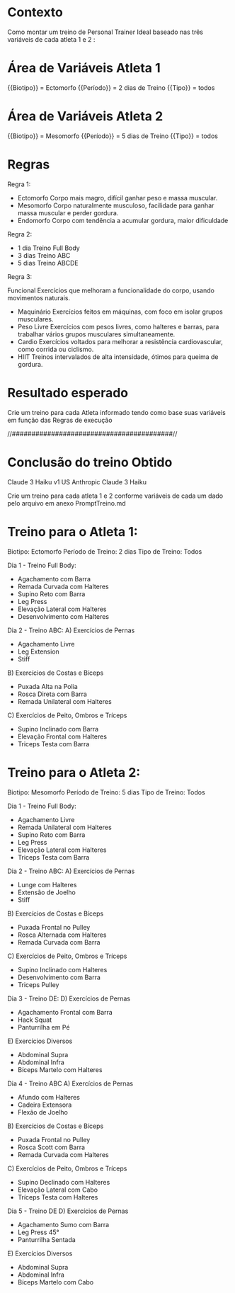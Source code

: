 # Contexto

Como montar um treino de Personal Trainer Ideal baseado nas três variáveis de cada atleta 1 e 2 :

# Área de Variáveis Atleta 1

{{Biotipo}} = Ectomorfo
{{Período}} = 2 dias de Treino
{{Tipo}} = todos

# Área de Variáveis Atleta 2

{{Biotipo}} = Mesomorfo
{{Período}} = 5 dias de Treino
{{Tipo}} = todos

# Regras

Regra 1:

- Ectomorfo	Corpo mais magro, difícil ganhar peso e massa muscular.
- Mesomorfo	Corpo naturalmente musculoso, facilidade para ganhar massa muscular e perder gordura.
- Endomorfo	Corpo com tendência a acumular gordura, maior dificuldade

Regra 2:

- 1 dia	Treino Full Body
- 3 dias	Treino ABC
- 5 dias	Treino ABCDE

Regra 3:

Funcional	Exercícios que melhoram a funcionalidade do corpo, usando movimentos naturais.
- Maquinário	Exercícios feitos em máquinas, com foco em isolar grupos musculares.
- Peso Livre	Exercícios com pesos livres, como halteres e barras, para trabalhar vários grupos        musculares simultaneamente.
- Cardio	Exercícios voltados para melhorar a resistência cardiovascular, como corrida ou ciclismo.
- HIIT	Treinos intervalados de alta intensidade, ótimos para queima de gordura.

# Resultado esperado
Crie um treino para cada Atleta informado tendo como base suas variáveis em função das Regras de execução

//#########################################//

# Conclusão do treino Obtido
Claude 3 Haiku v1
US Anthropic Claude 3 Haiku

Crie um treino para cada atleta 1 e 2 conforme variáveis de cada um dado pelo arquivo em anexo
PromptTreino.md

# Treino para o Atleta 1:

Biotipo: Ectomorfo
Período de Treino: 2 dias
Tipo de Treino: Todos

Dia 1 - Treino Full Body:
- Agachamento com Barra
- Remada Curvada com Halteres
- Supino Reto com Barra
- Leg Press
- Elevação Lateral com Halteres
- Desenvolvimento com Halteres

Dia 2 - Treino ABC:
A) Exercícios de Pernas
- Agachamento Livre
- Leg Extension
- Stiff

B) Exercícios de Costas e Bíceps
- Puxada Alta na Polia
- Rosca Direta com Barra
- Remada Unilateral com Halteres

C) Exercícios de Peito, Ombros e Tríceps
- Supino Inclinado com Barra
- Elevação Frontal com Halteres
- Triceps Testa com Barra

# Treino para o Atleta 2:

Biotipo: Mesomorfo
Período de Treino: 5 dias
Tipo de Treino: Todos

Dia 1 - Treino Full Body:
- Agachamento Livre
- Remada Unilateral com Halteres
- Supino Reto com Barra
- Leg Press
- Elevação Lateral com Halteres
- Triceps Testa com Barra

Dia 2 - Treino ABC:
A) Exercícios de Pernas
- Lunge com Halteres
- Extensão de Joelho
- Stiff

B) Exercícios de Costas e Bíceps
- Puxada Frontal no Pulley
- Rosca Alternada com Halteres
- Remada Curvada com Barra

C) Exercícios de Peito, Ombros e Tríceps
- Supino Inclinado com Halteres
- Desenvolvimento com Barra
- Triceps Pulley

Dia 3 - Treino DE:
D) Exercícios de Pernas
- Agachamento Frontal com Barra
- Hack Squat
- Panturrilha em Pé

E) Exercícios Diversos
- Abdominal Supra
- Abdominal Infra
- Bíceps Martelo com Halteres

Dia 4 - Treino ABC
A) Exercícios de Pernas
- Afundo com Halteres
- Cadeira Extensora
- Flexão de Joelho

B) Exercícios de Costas e Bíceps
- Puxada Frontal no Pulley
- Rosca Scott com Barra
- Remada Curvada com Halteres

C) Exercícios de Peito, Ombros e Tríceps
- Supino Declinado com Halteres
- Elevação Lateral com Cabo
- Tríceps Testa com Halteres

Dia 5 - Treino DE
D) Exercícios de Pernas
- Agachamento Sumo com Barra
- Leg Press 45°
- Panturrilha Sentada

E) Exercícios Diversos
- Abdominal Supra
- Abdominal Infra
- Bíceps Martelo com Cabo

